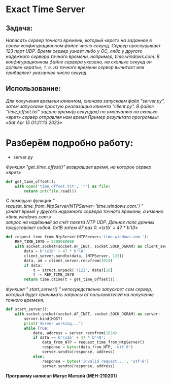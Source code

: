 # Exact Time Server #
## Задача: ##
_Написать сервер точного времени, который «врет» на заданное в своем конфигурационном файле число секунд. Сервер прослушивает 123 порт UDP. Время сервер узнает
либо у ОС, либо у другого надежного сервера точного времени, например, time.windows.com.
В конфигурационном файле сервера указано, на сколько секунд он должен «врать», т. е. из
точного времени сервер вычитает или прибавляет указанное число секунд._

## Использование: ##
_Для получения времени клиентом, сначала запускаем файл "server.py",
затем запускаем простую реализацию клиента "client.py".
В файле "time_offset.txt" задано время(в секундах) по умолчанию на сколько «врет» 
сервер отправляя нам время_
_Пример результата программы: «Sat Apr 15 01:21:13 2023»_

# Разберём подробно работу: #
+ server.py 

_Функция "get_time_offest()" возвращает время, на которое сервер «врет»_
```python
def get_time_offset():
    with open('time_offset.txt', 'r') as file:
        return int(file.read())
```

_С помощью функции " request_time_from_NtpServer(NTPServer='time.windows.com.') " <br/>
узнаёт время у другого надежного сервера точного времени, а именно  «time.windows.com.» <br/>
запрос на надёжный за счёт пакета NTP UDP. Данное поле данных представляет собой: 0x1B затем 47 раз 0. «\x1b' + 47 * b'\0»_
```python
def request_time_from_NtpServer(NTPServer='time.windows.com.'):
    REF_TIME_1970 = 2208988800
    with socket.socket(socket.AF_INET, socket.SOCK_DGRAM) as client_server:
        data = b'\x1b' + 47 * b'\0'
        client_server.sendto(data, (NTPServer, 123))
        data, ad = client_server.recvfrom(1024)
        if data:
            t = struct.unpack('!12I', data)[10]
            t -= REF_TIME_1970
        return time.ctime(t + get_time_offset())
```
_Функция " start_server() " непосредственно запускает сам сервер, который будет принимать запросы от пользователей на получение точного времени._
```python
def start_server():
    with socket.socket(socket.AF_INET, socket.SOCK_DGRAM) as server:
        server.bind(HOST)
        print('Server working...')
        while True:
            data, address = server.recvfrom(1024)
            if data == b'\x1b' + 47 * b'\0':
                data_from_NTP = request_time_from_NtpServer()
                response = bytes(data_from_NTP, 'utf-8')
                server.sendto(response, address)
            else:
                response = bytes('invalid request...', 'utf-8')
                server.sendto(response, address)
```
__Программу написал Матус Матвей (МЕН-210201)__
